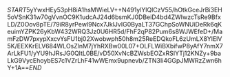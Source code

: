 $START$5yYwxHEy53pH8iA1hsMWieLV++N491ylYlQlCzV55/hOtkGceJrBi3EH5oVSnK31w70gVvnOC9K1udcAJ24d6bsmKJ0DBeiD4bd4ZWIwzcTsRe9BfxLD/Z0Oov8pTE/79iR8yrPewI9Ncx7JklJvIG0ByaLT37GChpSoWNUiDeRk6qKeuimYZPK26yKbW432WRQ3Jz0U6HR5d/FhF2qP82Pum6s8WJWEfeD+/MamFzDW7pxypXxcvYsFU1bj02Xwobwph50h8m25ReEDQkoFL6zUmLX8YlElV5K/EEXKrELV684WLOsZlnM7jYhRXBw00L07+OLFLWiBXbifwP8yAfY7nmX7ArLkFU1/yYU9hJRsJG0QltL0BE/vD50XvNcBZWsbEOZxRSIYTj12KNZy+9baLkG9VycEhoybES7c1VZrLhF41wWEmx9upnevb/ZTN3Ii4GGpJMWRzZwn6hY+1A==$END$